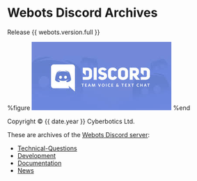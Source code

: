 # Webots Discord Archives

Release {{ webots.version.full }}

%figure
![Discord](images/discord.jpg)
%end

Copyright &copy; {{ date.year }} Cyberbotics Ltd.

These are archives of the [Webots Discord server](https://discordapp.com/invite/nTWbN9m):
- [Technical-Questions](technical-questions.md)
- [Development](development.md)
- [Documentation](documentation.md)
- [News](news.md)
